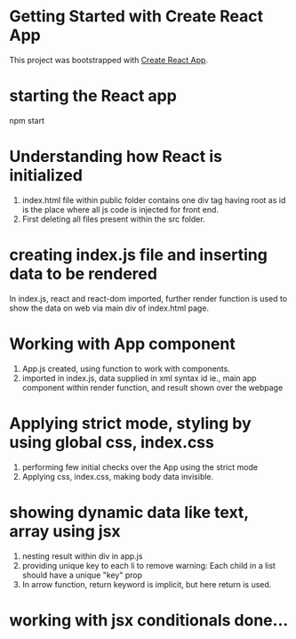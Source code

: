 # Getting Started with Create React App
This project was bootstrapped with [Create React App](https://github.com/facebook/create-react-app).

# starting the React app
npm start

# Understanding how React is initialized
1. index.html file within public folder contains one div tag having root as id is the place where all js code is injected for front end.
2. First deleting all files present within the src folder.

# creating index.js file and inserting data to be rendered
In index.js, react and react-dom imported, further render function is used to show the data on web via main div of index.html page. 

# Working with App component
1. App.js created, using function to work with components.
2. imported in index.js, data supplied in xml syntax id ie., main app component within render function, and result shown over the webpage

# Applying strict mode, styling by using global css, index.css
1. performing few initial checks over the App using the strict mode
2. Applying css, index.css, making body data invisible.

# showing dynamic data like text, array using jsx
1. nesting result within div in app.js
2. providing unique key to each li to remove warning: Each child in a list should have a unique "key" prop
3. In arrow function, return keyword is implicit, but here return is used.

# working with jsx conditionals done...
